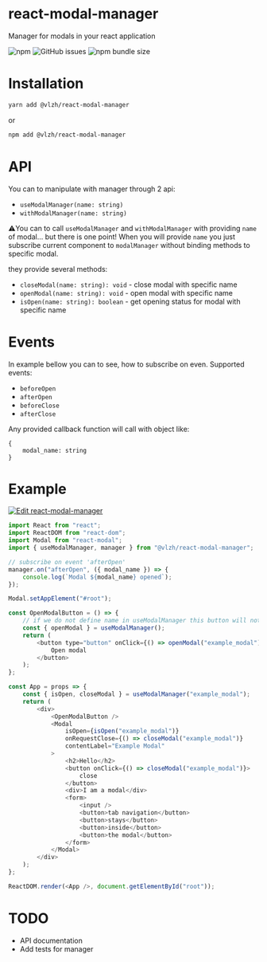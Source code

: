 # react-modal-manager

Manager for modals in your react application

![npm](https://img.shields.io/npm/dm/@vlzh/react-modal-manager) ![GitHub issues](https://img.shields.io/github/issues-raw/vlzh/react-modal-manager) ![npm bundle size](https://img.shields.io/bundlephobia/min/@vlzh/react-modal-manager)

# Installation

```bash
yarn add @vlzh/react-modal-manager
```

or

```bash
npm add @vlzh/react-modal-manager
```

# API
You can to manipulate with manager through 2 api:
- `useModalManager(name: string)`
- `withModalManager(name: string)`

⚠️You can to call `useModalManager` and `withModalManager` with providing `name` of modal... but there is one point! When you will provide `name` you just subscribe current component to `modalManager` without binding methods to specific modal.

they provide several methods:
- `closeModal(name: string): void` - close modal with specific name 
- `openModal(name: string): void` - open modal with specific name
- `isOpen(name: string): boolean` - get opening status for modal with specific name

# Events
In example bellow you can to see, how to subscribe on even. Supported events:
- `beforeOpen`
- `afterOpen`
- `beforeClose`
- `afterClose`

Any provided callback function will call with object like:
```
{
    modal_name: string
}
```

# Example

[![Edit react-modal-manager](https://codesandbox.io/static/img/play-codesandbox.svg)](https://codesandbox.io/s/frosty-currying-ytyku?fontsize=14)

```javascript
import React from "react";
import ReactDOM from "react-dom";
import Modal from "react-modal";
import { useModalManager, manager } from "@vlzh/react-modal-manager";

// subscribe on event 'afterOpen'
manager.on("afterOpen", ({ modal_name }) => {
    console.log(`Modal ${modal_name} opened`);
});

Modal.setAppElement("#root");

const OpenModalButton = () => {
    // if we do not define name in useModalManager this button will not be subscribed on changes in manager
    const { openModal } = useModalManager();
    return (
        <button type="button" onClick={() => openModal("example_modal")}>
            Open modal
        </button>
    );
};

const App = props => {
    const { isOpen, closeModal } = useModalManager("example_modal");
    return (
        <div>
            <OpenModalButton />
            <Modal
                isOpen={isOpen("example_modal")}
                onRequestClose={() => closeModal("example_modal")}
                contentLabel="Example Modal"
            >
                <h2>Hello</h2>
                <button onClick={() => closeModal("example_modal")}>
                    close
                </button>
                <div>I am a modal</div>
                <form>
                    <input />
                    <button>tab navigation</button>
                    <button>stays</button>
                    <button>inside</button>
                    <button>the modal</button>
                </form>
            </Modal>
        </div>
    );
};

ReactDOM.render(<App />, document.getElementById("root"));
```

# TODO

-   API documentation
-   Add tests for manager

